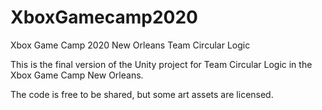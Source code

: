 # XboxGamecamp2020
Xbox Game Camp 2020 New Orleans Team Circular Logic

This is the final version of the Unity project for Team Circular Logic in the Xbox Game Camp New Orleans.

The code is free to be shared, but some art assets are licensed.

